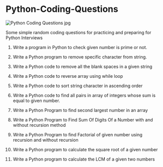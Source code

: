 # Python-Coding-Questions

![Python Coding Questions jpg](https://user-images.githubusercontent.com/89184566/208893681-f7492446-6e93-43ef-a5a8-057190754c75.png)

Some simple random coding questions for practicing and preparing for Python Interviews

1) Write a program in Python to check given number is prime or not.

2) Write a Python program to remove specific character from string.

3) Write a Python code to remove all the blank spaces in a given string

4) Write a Python code to reverse array using while loop

5) Write a Python code to sort string character in ascending order

6) Write a Python code to find all pairs in array of integers whose sum is equal to given number.

7) Write a Python Program to find second largest number in an array

8) Write a Python Program to Find Sum Of Digits Of a Number with and without recursion method

9) Write a Python Program to find Factorial of given number using recursion and without recursion

10) Write a Python program to calculate the square root of a given number

11) Write a Python program to calculate the LCM of a given two numbers

